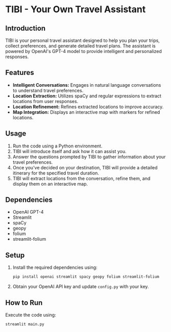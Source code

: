 # TIBI - Your Own Travel Assistant

## Introduction
TIBI is your personal travel assistant designed to help you plan your trips, collect preferences, and generate detailed travel plans. The assistant is powered by OpenAI's GPT-4 model to provide intelligent and personalized responses.

## Features
- **Intelligent Conversations:** Engages in natural language conversations to understand travel preferences.
- **Location Extraction:** Utilizes spaCy and regular expressions to extract locations from user responses.
- **Location Refinement:** Refines extracted locations to improve accuracy.
- **Map Integration:** Displays an interactive map with markers for refined locations.

## Usage
1. Run the code using a Python environment.
2. TIBI will introduce itself and ask how it can assist you.
3. Answer the questions prompted by TIBI to gather information about your travel preferences.
4. Once you've decided on your destination, TIBI will provide a detailed itinerary for the specified travel duration.
5. TIBI will extract locations from the conversation, refine them, and display them on an interactive map.

## Dependencies
- OpenAI GPT-4
- Streamlit
- spaCy
- geopy
- folium
- streamlit-folium

## Setup
1. Install the required dependencies using:
    ```bash
    pip install openai streamlit spacy geopy folium streamlit-folium
    ```
2. Obtain your OpenAI API key and update `config.py` with your key.

## How to Run
Execute the code using:
```bash
streamlit main.py




